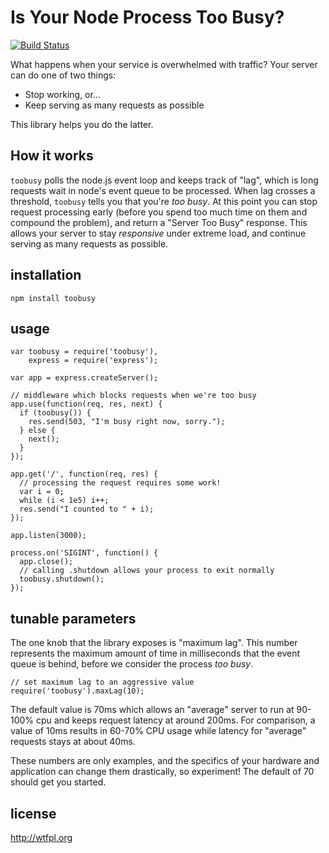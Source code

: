 # Is Your Node Process Too Busy?

[![Build Status](https://secure.travis-ci.org/lloyd/node-toobusy.png)](http://travis-ci.org/lloyd/node-toobusy)

What happens when your service is overwhelmed with traffic?  Your
server can do one of two things:

  * Stop working, or...
  * Keep serving as many requests as possible

This library helps you do the latter.

## How it works

`toobusy` polls the node.js event loop and keeps track of "lag", which is long requests wait in node's event queue to be processed.
When lag crosses a threshold, `toobusy` tells you that you're *too busy*.
At this point you can stop request processing early (before you spend too much time on them and compound the problem), and return a "Server Too Busy" response.
This allows your server to stay *responsive* under extreme load, and continue serving as many requests as possible.

## installation

    npm install toobusy

## usage

    var toobusy = require('toobusy'),
        express = require('express');
    
    var app = express.createServer();
    
    // middleware which blocks requests when we're too busy
    app.use(function(req, res, next) {
      if (toobusy()) {
        res.send(503, "I'm busy right now, sorry.");
      } else {
        next();
      } 
    });
    
    app.get('/', function(req, res) {
      // processing the request requires some work!
      var i = 0;
      while (i < 1e5) i++;
      res.send("I counted to " + i);
    });
    
    app.listen(3000);
    
    process.on('SIGINT', function() {
      app.close();
      // calling .shutdown allows your process to exit normally
      toobusy.shutdown();
    });

## tunable parameters

The one knob that the library exposes is "maximum lag".  This number represents the maximum amount of time in milliseconds that the event queue is behind, before we consider the process *too busy*.

    // set maximum lag to an aggressive value
    require('toobusy').maxLag(10);

The default value is 70ms which allows an "average" server to run at 90-100% cpu and keeps request latency at around 200ms.
For comparison, a value of 10ms results in 60-70% CPU usage while latency for "average" requests stays at about 40ms.

These numbers are only examples, and the specifics of your hardware and application can change them drastically, so experiment!  The default of 70 should get you started.

## license

http://wtfpl.org
